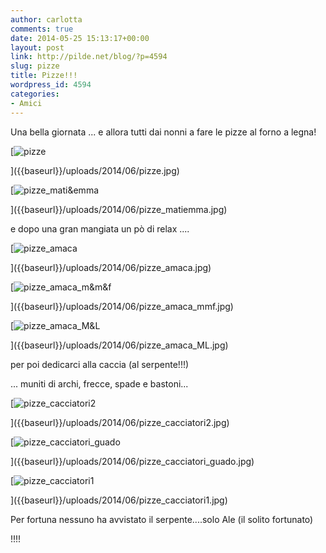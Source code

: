 ```yaml
---
author: carlotta
comments: true
date: 2014-05-25 15:13:17+00:00
layout: post
link: http://pilde.net/blog/?p=4594
slug: pizze
title: Pizze!!!
wordpress_id: 4594
categories:
- Amici
---
```


Una bella giornata ... e allora tutti dai nonni a fare le pizze al forno a legna!

[![pizze]({{baseurl}}/uploads/2014/06/pizze.jpg)


]({{baseurl}}/uploads/2014/06/pizze.jpg)


[![pizze_mati&emma]({{baseurl}}/uploads/2014/06/pizze_matiemma.jpg)


]({{baseurl}}/uploads/2014/06/pizze_matiemma.jpg)


e dopo una gran mangiata un pò di relax ....

[![pizze_amaca]({{baseurl}}/uploads/2014/06/pizze_amaca.jpg)


]({{baseurl}}/uploads/2014/06/pizze_amaca.jpg)


[![pizze_amaca_m&m&f]({{baseurl}}/uploads/2014/06/pizze_amaca_mmf.jpg)


]({{baseurl}}/uploads/2014/06/pizze_amaca_mmf.jpg)


[![pizze_amaca_M&L]({{baseurl}}/uploads/2014/06/pizze_amaca_ML.jpg)


]({{baseurl}}/uploads/2014/06/pizze_amaca_ML.jpg)


per poi dedicarci alla caccia (al serpente!!!)


 ... muniti di archi, frecce, spade e bastoni...

[![pizze_cacciatori2]({{baseurl}}/uploads/2014/06/pizze_cacciatori2.jpg)


]({{baseurl}}/uploads/2014/06/pizze_cacciatori2.jpg)


[![pizze_cacciatori_guado]({{baseurl}}/uploads/2014/06/pizze_cacciatori_guado.jpg)


]({{baseurl}}/uploads/2014/06/pizze_cacciatori_guado.jpg)


[![pizze_cacciatori1]({{baseurl}}/uploads/2014/06/pizze_cacciatori1.jpg)


]({{baseurl}}/uploads/2014/06/pizze_cacciatori1.jpg)


Per fortuna nessuno ha avvistato il serpente....solo Ale (il solito fortunato)


!!!!

